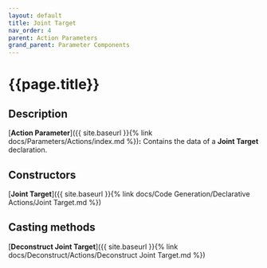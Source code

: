 ```yaml
---
layout: default
title: Joint Target
nav_order: 4
parent: Action Parameters
grand_parent: Parameter Components
---
```


# **{{page.title}}**

## **Description**

[**Action Parameter**]({{ site.baseurl }}{% link docs/Parameters/Actions/index.md %})**:** 
Contains the data of a **Joint Target** declaration. 

## **Constructors**

[**Joint Target**]({{ site.baseurl }}{% link docs/Code Generation/Declarative Actions/Joint Target.md %})

## **Casting methods**

[**Deconstruct Joint Target**]({{ site.baseurl }}{% link docs/Deconstruct/Actions/Deconstruct Joint Target.md %})
